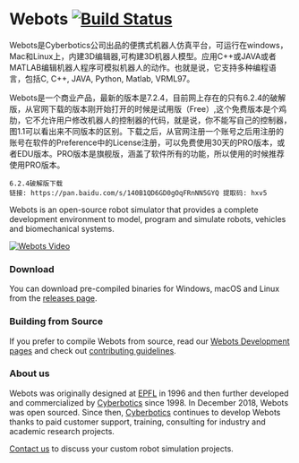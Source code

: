 # Webots [![Build Status](https://travis-ci.org/omichel/webots.svg?branch=master)](https://travis-ci.org/omichel/webots)
Webots是Cyberbotics公司出品的便携式机器人仿真平台，可运行在windows，Mac和Linux上，内建3D编辑器,可构建3D机器人模型。应用C++或JAVA或者MATLAB编辑机器人程序可模拟机器人的动作。也就是说，它支持多种编程语言，包括C, C++, JAVA, Python, Matlab, VRML97。

Webots是一个商业产品，最新的版本是7.2.4，目前网上存在的只有6.2.4的破解版，从官网下载的版本刚开始打开的时候是试用版（Free）,这个免费版本是个鸡肋，它不允许用户修改机器人的控制器的代码，就是说，你不能写自己的控制器，图1.1可以看出来不同版本的区别。下载之后，从官网注册一个账号之后用注册的账号在软件的Preference中的License注册，可以免费使用30天的PRO版本，或者EDU版本。PRO版本是旗舰版，涵盖了软件所有的功能，所以使用的时候推荐使用PRO版本。
    
    6.2.4破解版下载
    链接: https://pan.baidu.com/s/140B1QD6GD0gOqFRnNN5GYQ 提取码: hxv5 
    
Webots is an open-source robot simulator that provides a complete development environment to model, program and simulate robots, vehicles and biomechanical systems.

[![Webots Video](https://img.youtube.com/vi/O7U3sX_ubGc/0.jpg)](https://www.youtube.com/watch?v=O7U3sX_ubGc)

### Download

You can download pre-compiled binaries for Windows, macOS and Linux from the [releases page](https://github.com/omichel/webots/releases).

### Building from Source

If you prefer to compile Webots from source, read our [Webots Development pages](https://github.com/omichel/webots/wiki#installation-of-the-webots-development-environment) and check out [contributing guidelines](CONTRIBUTING.md).

### About us

Webots was originally designed at [EPFL](https://epfl.ch) in 1996 and then further developed and commercialized by [Cyberbotics](https://cyberbotics.com) since 1998. In December 2018, Webots was open sourced. Since then, [Cyberbotics](https://cyberbotics.com) continues to develop Webots thanks to paid customer support, training, consulting for industry and academic research projects.

[Contact us](mailto:info@cyberbotics.com) to discuss your custom robot simulation projects.
